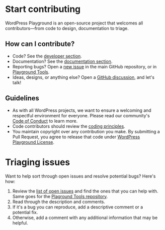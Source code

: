# Start contributing

WordPress Playground is an open-source project that welcomes all contributors—from code to design, documentation to triage.

## How can I contribute?

-   Code? See the [developer section](./code.md).
-   Documentation? See the [documentation section](./documentation.md).
-   Reporting bugs? Open a [new issue](https://github.com/WordPress/wordpress-playground/issues/new) in the main GitHub repository, or in [Playground Tools](https://github.com/WordPress/playground-tools/issues/new).
-   Ideas, designs, or anything else? Open a [GitHub discussion](https://github.com/WordPress/wordpress-playground/discussions), and let's talk!

## Guidelines

-   As with all WordPress projects, we want to ensure a welcoming and respectful environment for everyone. Please read our community's [Code of Conduct](https://make.wordpress.org/handbook/community-code-of-conduct/) to learn more.
-   Code contributors should review the [coding principles](./coding-standards.md).
-   You maintain copyright over any contribution you make. By submitting a Pull Request, you agree to release that code under [WordPress Playground License](https://github.com/WordPress/wordpress-playground?tab=GPL-2.0-1-ov-file#readme).

# Triaging issues

Want to help sort through open issues and resolve potential bugs? Here's how:

1. Review the [list of open issues](https://github.com/WordPress/wordpress-playground/issues?q=is%3Aopen+is%3Aissue) and find the ones that you can help with. Same goes for the [Plaground Tools repository](https://github.com/WordPress/playground-tools/issues?q=is%3Aopen+is%3Aissue).
2. Read through the description and comments.
3. If it's a bug you can reproduce, add a descriptive comment or a potential fix.
4. Otherwise, add a comment with any additional information that may be helpful.
